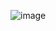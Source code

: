![image](https://user-images.githubusercontent.com/71476327/204415988-65bd0122-40c9-413d-8f78-45f9080e2f66.png)
